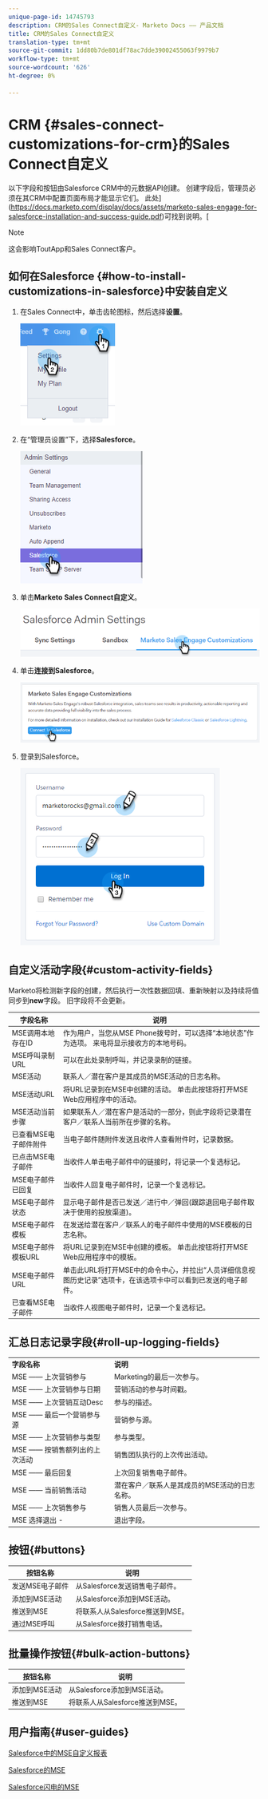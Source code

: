 ```yaml
---
unique-page-id: 14745793
description: CRM的Sales Connect自定义- Marketo Docs —— 产品文档
title: CRM的Sales Connect自定义
translation-type: tm+mt
source-git-commit: 1dd80b7de801df78ac7dde39002455063f9979b7
workflow-type: tm+mt
source-wordcount: '626'
ht-degree: 0%

---
```



# CRM {#sales-connect-customizations-for-crm}的Sales Connect自定义

以下字段和按钮由Salesforce CRM中的元数据API创建。 创建字段后，管理员必须在其CRM中配置页面布局才能显示它们。 此处](https://docs.marketo.com/display/docs/assets/marketo-sales-engage-for-salesforce-installation-and-success-guide.pdf)可找到说明。[

>[!NOTE]
>
>这会影响ToutApp和Sales Connect客户。

## 如何在Salesforce {#how-to-install-customizations-in-salesforce}中安装自定义

1. 在Sales Connect中，单击齿轮图标，然后选择&#x200B;**设置**。

   ![](assets/one.png)

1. 在“管理员设置”下，选择&#x200B;**Salesforce**。

   ![](assets/two.png)

1. 单击&#x200B;**Marketo Sales Connect自定义**。

   ![](assets/three.png)

1. 单击&#x200B;**连接到Salesforce**。

   ![](assets/four.png)

1. 登录到Salesforce。

   ![](assets/five.png)

## 自定义活动字段{#custom-activity-fields}

Marketo将检测新字段的创建，然后执行一次性数据回填、重新映射以及持续将值同步到&#x200B;**new**&#x200B;字段。 旧字段将不会更新。

| **字段名称** | **说明** |
|---|---|
| MSE调用本地存在ID | 作为用户，当您从MSE Phone拨号时，可以选择“本地状态”作为选项。 来电将显示接收方的本地号码。 |
| MSE呼叫录制URL | 可以在此处录制呼叫，并记录录制的链接。 |
| MSE活动 | 联系人／潜在客户是其成员的MSE活动的日志名称。 |
| MSE活动URL | 将URL记录到在MSE中创建的活动。 单击此按钮将打开MSE Web应用程序中的活动。 |
| MSE活动当前步骤 | 如果联系人／潜在客户是活动的一部分，则此字段将记录潜在客户／联系人当前所在步骤的名称。 |
| 已查看MSE电子邮件附件 | 当电子邮件随附件发送且收件人查看附件时，记录数据。 |
| 已点击MSE电子邮件 | 当收件人单击电子邮件中的链接时，将记录一个复选标记。 |
| MSE电子邮件已回复 | 当收件人回复电子邮件时，记录一个复选标记。 |
| MSE电子邮件状态 | 显示电子邮件是否已发送／进行中／弹回(跟踪退回电子邮件取决于使用的投放渠道)。 |
| MSE电子邮件模板 | 在发送给潜在客户／联系人的电子邮件中使用的MSE模板的日志名称。 |
| MSE电子邮件模板URL | 将URL记录到在MSE中创建的模板。 单击此按钮将打开MSE Web应用程序中的模板。 |
| MSE电子邮件URL | 单击此URL将打开MSE中的命令中心，并拉出“人员详细信息视图历史记录”选项卡，在该选项卡中可以看到已发送的电子邮件。 |
| 已查看MSE电子邮件 | 当收件人视图电子邮件时，记录一个复选标记。 |

## 汇总日志记录字段{#roll-up-logging-fields}

<table> 
 <colgroup> 
  <col> 
  <col> 
 </colgroup> 
 <tbody> 
  <tr> 
   <td><strong>字段名称</strong></td> 
   <td><strong>说明</strong></td> 
  </tr> 
  <tr> 
   <td>MSE —— 上次营销参与</td> 
   <td>Marketing的最后一次参与。 </td> 
  </tr> 
  <tr> 
   <td>MSE —— 上次营销参与日期</td> 
   <td>营销活动的参与时间戳。</td> 
  </tr> 
  <tr> 
   <td>MSE —— 上次营销互动Desc</td> 
   <td>参与的描述。</td> 
  </tr> 
  <tr> 
   <td>MSE —— 最后一个营销参与源</td> 
   <td>营销参与源。</td> 
  </tr> 
  <tr> 
   <td colspan="1">MSE —— 上次营销参与类型</td> 
   <td colspan="1">参与类型。</td> 
  </tr> 
  <tr> 
   <td colspan="1">MSE —— 按销售额列出的上次活动<br></td> 
   <td colspan="1">销售团队执行的上次传出活动。</td> 
  </tr> 
  <tr> 
   <td colspan="1">MSE —— 最后回复</td> 
   <td colspan="1">上次回复销售电子邮件。</td> 
  </tr> 
  <tr> 
   <td colspan="1">MSE —— 当前销售活动</td> 
   <td colspan="1">潜在客户／联系人是其成员的MSE活动的日志名称。</td> 
  </tr> 
  <tr> 
   <td colspan="1">MSE —— 上次销售参与</td> 
   <td colspan="1">销售人员最后一次参与。 </td> 
  </tr> 
  <tr> 
   <td colspan="1">MSE 选择退出 -</td> 
   <td colspan="1">退出字段。</td> 
  </tr> 
 </tbody> 
</table>

## 按钮{#buttons}

| **按钮名称** | **说明** |
|---|---|
| 发送MSE电子邮件 | 从Salesforce发送销售电子邮件。 |
| 添加到MSE活动 | 从Salesforce添加到MSE活动。 |
| 推送到MSE | 将联系人从Salesforce推送到MSE。 |
| 通过MSE呼叫 | 从Salesforce拨打销售电话。 |

## 批量操作按钮{#bulk-action-buttons}

| **按钮名称** | **说明** |
|---|---|
| 添加到MSE活动 | 从Salesforce添加到MSE活动。 |
| 推送到MSE | 将联系人从Salesforce推送到MSE。 |

## 用户指南{#user-guides}

[Salesforce中的MSE自定义报表](https://docs.marketo.com/display/docs/assets/mse-custom-reports-in-sf.docx)

[Salesforce的MSE](https://docs.marketo.com/display/docs/assets/mse-for-sf-classic.pdf)

[Salesforce闪电的MSE](https://s3.amazonaws.com/tout-user-store/salesforce/assets/SF+Guide+for+Lightning.pdf)
